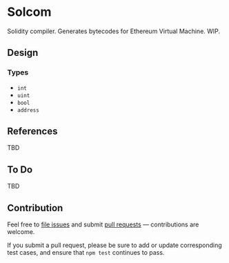 # Solcom

Solidity compiler. Generates bytecodes for Ethereum Virtual Machine. WIP.

## Design

### Types

- `int`
- `uint`
- `bool`
- `address`

## References

TBD

## To Do

TBD

## Contribution

Feel free to [file issues](https://github.com/ajlopez/solcom) and submit
[pull requests](https://github.com/ajlopez/solcom/pulls) — contributions are
welcome.

If you submit a pull request, please be sure to add or update corresponding
test cases, and ensure that `npm test` continues to pass.

